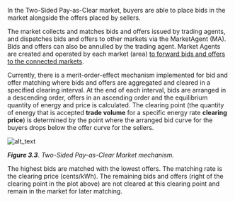 In the Two-Sided Pay-as-Clear market, buyers are able to place bids in the market alongside the offers placed by sellers.

The market collects and matches bids and offers issued by trading agents, and dispatches bids and offers to other markets via the MarketAgent (MA). Bids and offers can also be annulled by the trading agent. Market Agents are created and operated by each market (area) [to forward bids and offers to the connected markets](market-agent.md).

Currently, there is a merit-order-effect mechanism implemented for bid and offer matching where bids and offers are aggregated and cleared in a specified clearing interval. At the end of each interval, bids are arranged in a descending order, offers in an ascending order and the equilibrium quantity of energy and price is calculated. The clearing point (the quantity of energy that is accepted **trade volume** for a specific energy rate **clearing price**) is determined by the point where the arranged bid curve for the buyers drops below the offer curve for the sellers.

![alt_text](img/pay-as-clear-1.png)

***Figure 3.3***. *Two-Sided Pay-as-Clear Market mechanism.*

The highest bids are matched with the lowest offers. The matching rate is the clearing price (cents/kWh). The remaining bids and offers (right of the clearing point in the plot above) are not cleared at this clearing point and remain in the market for later matching.
